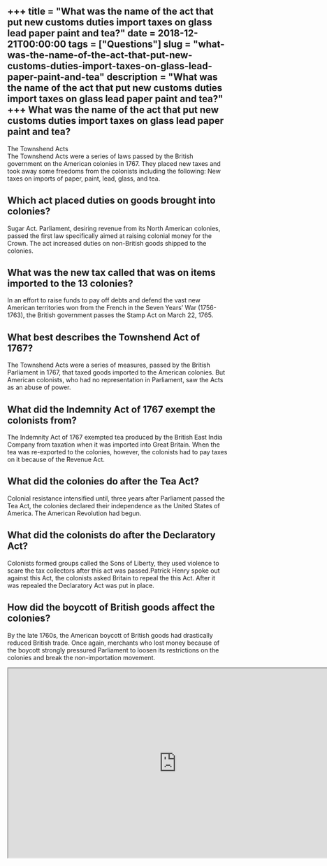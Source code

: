 +++
title = "What was the name of the act that put new customs duties import taxes on glass lead paper paint and tea?"
date = 2018-12-21T00:00:00
tags = ["Questions"]
slug = "what-was-the-name-of-the-act-that-put-new-customs-duties-import-taxes-on-glass-lead-paper-paint-and-tea"
description = "What was the name of the act that put new customs duties import taxes on glass lead paper paint and tea?"
+++
What was the name of the act that put new customs duties import taxes on glass lead paper paint and tea?
--------------------------------------------------------------------------------------------------------

The Townshend Acts  
The Townshend Acts were a series of laws passed by the British government on the American colonies in 1767. They placed new taxes and took away some freedoms from the colonists including the following: New taxes on imports of paper, paint, lead, glass, and tea.

Which act placed duties on goods brought into colonies?
-------------------------------------------------------

Sugar Act. Parliament, desiring revenue from its North American colonies, passed the first law specifically aimed at raising colonial money for the Crown. The act increased duties on non-British goods shipped to the colonies.

What was the new tax called that was on items imported to the 13 colonies?
--------------------------------------------------------------------------

In an effort to raise funds to pay off debts and defend the vast new American territories won from the French in the Seven Years’ War (1756-1763), the British government passes the Stamp Act on March 22, 1765.

What best describes the Townshend Act of 1767?
----------------------------------------------

The Townshend Acts were a series of measures, passed by the British Parliament in 1767, that taxed goods imported to the American colonies. But American colonists, who had no representation in Parliament, saw the Acts as an abuse of power.

What did the Indemnity Act of 1767 exempt the colonists from?
-------------------------------------------------------------

The Indemnity Act of 1767 exempted tea produced by the British East India Company from taxation when it was imported into Great Britain. When the tea was re-exported to the colonies, however, the colonists had to pay taxes on it because of the Revenue Act.

What did the colonies do after the Tea Act?
-------------------------------------------

Colonial resistance intensified until, three years after Parliament passed the Tea Act, the colonies declared their independence as the United States of America. The American Revolution had begun.

What did the colonists do after the Declaratory Act?
----------------------------------------------------

Colonists formed groups called the Sons of Liberty, they used violence to scare the tax collectors after this act was passed.Patrick Henry spoke out against this Act, the colonists asked Britain to repeal the this Act. After it was repealed the Declaratory Act was put in place.

How did the boycott of British goods affect the colonies?
---------------------------------------------------------

By the late 1760s, the American boycott of British goods had drastically reduced British trade. Once again, merchants who lost money because of the boycott strongly pressured Parliament to loosen its restrictions on the colonies and break the non-importation movement.

<iframe allow="accelerometer; autoplay; clipboard-write; encrypted-media; gyroscope; picture-in-picture" allowfullscreen="" class="__youtube_prefs__  epyt-is-override  no-lazyload" data-no-lazy="1" data-origheight="433" data-origwidth="770" data-skipgform_ajax_framebjll="" height="433" id="_ytid_81080" loading="lazy" src="https://www.youtube.com/embed/np_ylvc8Zj8?enablejsapi=1&autoplay=0&cc_load_policy=0&cc_lang_pref=&iv_load_policy=1&loop=0&modestbranding=0&rel=1&fs=1&playsinline=0&autohide=2&theme=dark&color=red&controls=1&" title="YouTube player" width="770"></iframe>